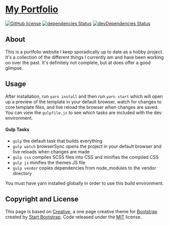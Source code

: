 # [My Portfolio](https://dmrschmidt.de)

[![GitHub license](https://img.shields.io/badge/license-MIT-blue.svg)](https://raw.githubusercontent.com/BlackrockDigital/startbootstrap-creative/master/LICENSE)
[![dependencies Status](https://david-dm.org/BlackrockDigital/startbootstrap-creative/status.svg)](https://david-dm.org/BlackrockDigital/startbootstrap-creative)
[![devDependencies Status](https://david-dm.org/BlackrockDigital/startbootstrap-creative/dev-status.svg)](https://david-dm.org/BlackrockDigital/startbootstrap-creative?type=dev)

## About

This is a portfolio website I keep sporadically up to date as a hobby project. It's a collection of the different
things I currently am and have been working on over the past. It's definitely not complete, but at does offer a good
glimpse.

## Usage

After installation, run `yarn install` and then run `yarn start` which will open up a preview of the template in your 
default browser, watch for changes to core template files, and live reload the browser when changes are saved. 
You can view the `gulpfile.js` to see which tasks are included with the dev environment.

#### Gulp Tasks

- `gulp` the default task that builds everything
- `gulp watch` browserSync opens the project in your default browser and live reloads when changes are made
- `gulp css` compiles SCSS files into CSS and minifies the compiled CSS
- `gulp js` minifies the themes JS file
- `gulp vendor` copies dependencies from node_modules to the vendor directory

You must have yarn installed globally in order to use this build environment.

## Copyright and License

This page is based on [Creative](http://startbootstrap.com/template-overviews/creative/), a one page 
creative theme for [Bootstrap](http://getbootstrap.com/) created by [Start Bootstrap](http://startbootstrap.com/).
Code released under the [MIT](https://github.com/dmrschmidt/dmrschmidt.github.io/blob/main/LICENSE) license.
